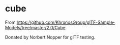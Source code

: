 # cube

From https://github.com/KhronosGroup/glTF-Sample-Models/tree/master/2.0/Cube.

Donated by Norbert Nopper for glTF testing.

